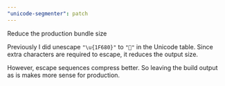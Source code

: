 ```yaml
---
"unicode-segmenter": patch
---
```


Reduce the production bundle size

Previously I did unescape `"\u{1F680}"` to `"🚀"` in the Unicode table. Since extra characters are required to escape, it reduces the output size.

However, escape sequences compress better. So leaving the build output as is makes more sense for production.
